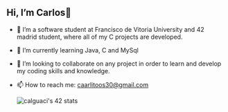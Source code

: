 ## Hi, I’m Carlos👋

- 🔭 I’m a software student at Francisco de Vitoria University and 42 madrid student, where all of my C projects are developed.
- 🌱 I’m currently learning Java, C and MySql
- 👯 I’m looking to collaborate on any project in order to learn and develop my coding skills and knowledge.
- 📫 How to reach me: caarlitoos30@gmail.com

  ![calguaci's 42 stats](https://badge.mediaplus.ma/kettlebells/calguaci?1337Badge=off)


